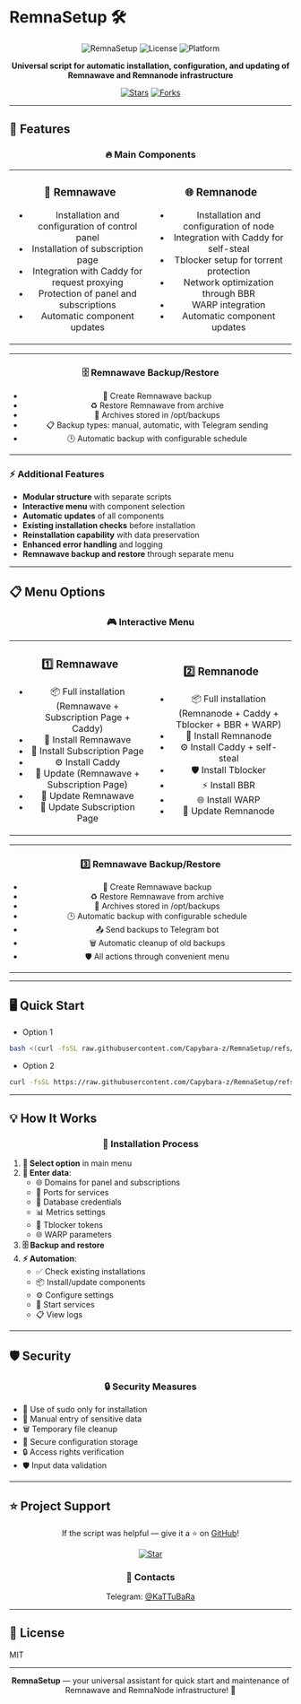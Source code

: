 # RemnaSetup 🛠️

<div align="center">

![RemnaSetup](https://img.shields.io/badge/RemnaSetup-2.4-blue)
![License](https://img.shields.io/badge/License-MIT-green)
![Platform](https://img.shields.io/badge/Platform-Ubuntu%20%7C%20Debian-orange)

**Universal script for automatic installation, configuration, and updating of Remnawave and Remnanode infrastructure**

[![Stars](https://img.shields.io/github/stars/Capybara-z/RemnaSetup?style=social)](https://github.com/Capybara-z/RemnaSetup)
[![Forks](https://img.shields.io/github/forks/Capybara-z/RemnaSetup?style=social)](https://github.com/Capybara-z/RemnaSetup)

</div>

---

## 🚀 Features

<div align="center">

### 🔥 Main Components

</div>

<table>
<tr>
<td width="50%" align="center">

### 🎯 Remnawave
- Installation and configuration of control panel
- Installation of subscription page
- Integration with Caddy for request proxying
- Protection of panel and subscriptions
- Automatic component updates

</td>
<td width="50%" align="center">

### 🌐 Remnanode
- Installation and configuration of node
- Integration with Caddy for self-steal
- Tblocker setup for torrent protection
- Network optimization through BBR
- WARP integration
- Automatic component updates

</td>
</tr>
</table>

<div align="center">

---

### 🗄️ Remnawave Backup/Restore

- 💾 Create Remnawave backup
- ♻️ Restore Remnawave from archive
- 📂 Archives stored in /opt/backups
- 📋 Backup types: manual, automatic, with Telegram sending
- 🕒 Automatic backup with configurable schedule

---

</div>

### ⚡ Additional Features
- **Modular structure** with separate scripts
- **Interactive menu** with component selection
- **Automatic updates** of all components
- **Existing installation checks** before installation
- **Reinstallation capability** with data preservation
- **Enhanced error handling** and logging
- **Remnawave backup and restore** through separate menu

---

## 📋 Menu Options

<div align="center">

### 🎮 Interactive Menu

</div>

<table>
<tr>
<td width="50%" align="center">

### 1️⃣ Remnawave
- 📦 Full installation (Remnawave + Subscription Page + Caddy)
- 🚀 Install Remnawave
- 📄 Install Subscription Page
- ⚙️ Install Caddy
- 🔄 Update (Remnawave + Subscription Page)
- 🔄 Update Remnawave
- 🔄 Update Subscription Page

</td>
<td width="50%" align="center">

### 2️⃣ Remnanode
- 📦 Full installation (Remnanode + Caddy + Tblocker + BBR + WARP)
- 🚀 Install Remnanode
- ⚙️ Install Caddy + self-steal
- 🛡️ Install Tblocker
- ⚡ Install BBR
- 🌐 Install WARP
- 🔄 Update Remnanode

</td>
</tr>
</table>

<div align="center">

---

### 3️⃣ Remnawave Backup/Restore

- 💾 Create Remnawave backup
- ♻️ Restore Remnawave from archive
- 📂 Archives stored in /opt/backups
- 🕒 Automatic backup with configurable schedule
- 📤 Send backups to Telegram bot
- 🗑️ Automatic cleanup of old backups
- 🛡️ All actions through convenient menu

---

</div>

---

## 🖥️ Quick Start

- Option 1
```bash
bash <(curl -fsSL raw.githubusercontent.com/Capybara-z/RemnaSetup/refs/heads/main/install.sh)
```
- Option 2
```bash
curl -fsSL https://raw.githubusercontent.com/Capybara-z/RemnaSetup/refs/heads/main/install.sh -o install.sh && chmod +x install.sh && sudo bash ./install.sh
```

---

## 💡 How It Works

<div align="center">

### 🔄 Installation Process

</div>

1. **🎯 Select option** in main menu
2. **📝 Enter data**:
   - 🌐 Domains for panel and subscriptions
   - 🔌 Ports for services
   - 🔑 Database credentials
   - 📊 Metrics settings
   - 🤖 Tblocker tokens
   - 🌐 WARP parameters
3. **🗄️ Backup and restore**
4. **⚡ Automation**:
   - ✅ Check existing installations
   - 📦 Install/update components
   - ⚙️ Configure settings
   - 🚀 Start services
   - 📋 View logs

---

## 🛡️ Security

<div align="center">

### 🔒 Security Measures

</div>

- 🔐 Use of sudo only for installation
- 🔑 Manual entry of sensitive data
- 🗑️ Temporary file cleanup
- 📝 Secure configuration storage
- 🔒 Access rights verification
- 🛡️ Input data validation

---

## ⭐️ Project Support

<div align="center">

If the script was helpful — give it a ⭐️ on [GitHub](https://github.com/Capybara-z/RemnaSetup)!

[![Star](https://img.shields.io/github/stars/Capybara-z/RemnaSetup?style=social)](https://github.com/Capybara-z/RemnaSetup)

### 📱 Contacts
 Telegram: [@KaTTuBaRa](https://t.me/KaTTuBaRa)

</div>

---

## 📄 License

MIT

---

<div align="center">

**RemnaSetup** — your universal assistant for quick start and maintenance of Remnawave and RemnaNode infrastructure! 🚀

</div> 